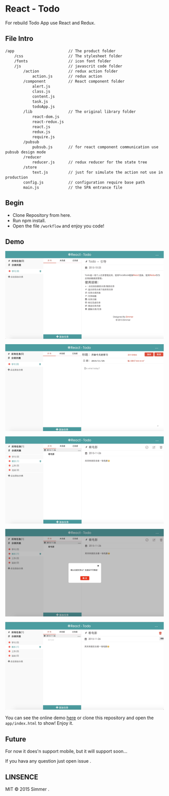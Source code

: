 # React - Todo #
For rebuild Todo App use React and Redux.

## File Intro ##

    /app                        // The product folder
        /css                    // The stylesheet folder
        /fonts                  // icon font folder
        /js                     // javascrit code folder
            /action             // redux action folder
                action.js       // redux action
            /component          // React component folder
                alert.js
                class.js
                content.js
                task.js
                todoApp.js
            /lib                // The original library folder
                react-dom.js
                react-redux.js
                react.js
                redux.js
                require.js
            /pubsub
                pubsub.js       // for react component communication use pubsub design mode
            /reducer
                reducer.js      // redux reducer for the state tree
            /store
                text.js         // just for simulate the action not use in production 
            config.js           // configuration require base path
            main.js             // the SPA entrance file


## Begin ##

 * Clone Repository from here.
 * Run npm install.
 * Open the file `/workflow` and enjoy you code!

## Demo ##

 ![show_demo](img/demo1.png)

 ![show_demo](img/demo3.png)

 ![show_demo](img/demo5.png)

 ![show_demo](img/demo6.png)

 ![show_demo](img/demo7.png)

You can see the online demo [here]()  or clone this repository and open the `app/index.html` to show! Enjoy it.

## Future ##

For now it does'n support mobile, but it will support soon...

If you hava any question just open issue .

## LINSENCE ##

MIT  © 2015 Simmer .